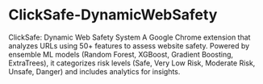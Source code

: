 # ClickSafe-DynamicWebSafety
ClickSafe: Dynamic Web Safety System A Google Chrome extension that analyzes URLs using 50+ features to assess website safety. Powered by ensemble ML models (Random Forest, XGBoost, Gradient Boosting, ExtraTrees), it categorizes risk levels (Safe, Very Low Risk, Moderate Risk, Unsafe, Danger) and includes analytics for insights.
